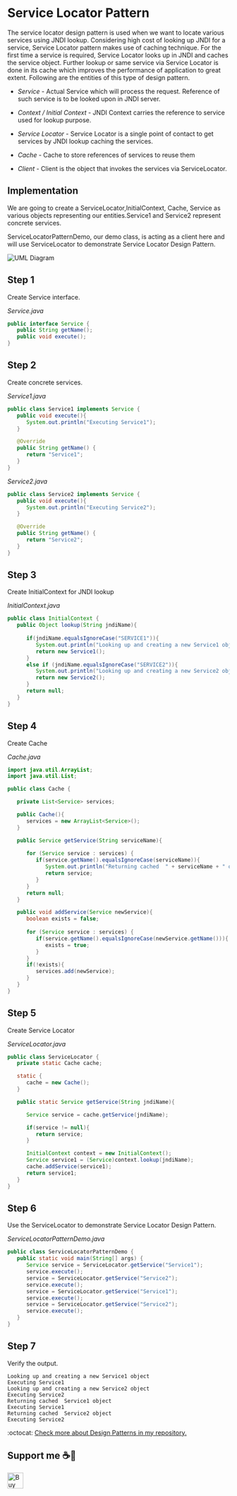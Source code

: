# Service Locator Pattern

The service locator design pattern is used when we want to locate various services using JNDI lookup. Considering high cost of looking up JNDI for a service, Service Locator pattern makes use of caching technique. For the first time a service is required, Service Locator looks up in JNDI and caches the service object. Further lookup or same service via Service Locator is done in its cache which improves the performance of application to great extent. Following are the entities of this type of design pattern.

- *Service* - Actual Service which will process the request. Reference of such service is to be looked upon in JNDI server.

- *Context / Initial Context* - JNDI Context carries the reference to service used for lookup purpose.

- *Service Locator* - Service Locator is a single point of contact to get services by JNDI lookup caching the services.

- *Cache* - Cache to store references of services to reuse them

- *Client* - Client is the object that invokes the services via ServiceLocator.

## Implementation

We are going to create a ServiceLocator,InitialContext, Cache, Service as various objects representing our entities.Service1 and Service2 represent concrete services.

ServiceLocatorPatternDemo, our demo class, is acting as a client here and will use ServiceLocator to demonstrate Service Locator Design Pattern.

![UML Diagram](servicelocator_pattern_uml_diagram.jpg)

## Step 1

Create Service interface.

_Service.java_

```java
public interface Service {
   public String getName();
   public void execute();
}
```

## Step 2

Create concrete services.

_Service1.java_

```java
public class Service1 implements Service {
   public void execute(){
      System.out.println("Executing Service1");
   }

   @Override
   public String getName() {
      return "Service1";
   }
}
```

_Service2.java_

```java
public class Service2 implements Service {
   public void execute(){
      System.out.println("Executing Service2");
   }

   @Override
   public String getName() {
      return "Service2";
   }
}
```

## Step 3

Create InitialContext for JNDI lookup

_InitialContext.java_

```java
public class InitialContext {
   public Object lookup(String jndiName){
   
      if(jndiName.equalsIgnoreCase("SERVICE1")){
         System.out.println("Looking up and creating a new Service1 object");
         return new Service1();
      }
      else if (jndiName.equalsIgnoreCase("SERVICE2")){
         System.out.println("Looking up and creating a new Service2 object");
         return new Service2();
      }
      return null;
   }
}
```

## Step 4

Create Cache

_Cache.java_

```java
import java.util.ArrayList;
import java.util.List;

public class Cache {

   private List<Service> services;

   public Cache(){
      services = new ArrayList<Service>();
   }

   public Service getService(String serviceName){
   
      for (Service service : services) {
         if(service.getName().equalsIgnoreCase(serviceName)){
            System.out.println("Returning cached  " + serviceName + " object");
            return service;
         }
      }
      return null;
   }

   public void addService(Service newService){
      boolean exists = false;
      
      for (Service service : services) {
         if(service.getName().equalsIgnoreCase(newService.getName())){
            exists = true;
         }
      }
      if(!exists){
         services.add(newService);
      }
   }
}
```

## Step 5

Create Service Locator

_ServiceLocator.java_

```java
public class ServiceLocator {
   private static Cache cache;

   static {
      cache = new Cache();		
   }

   public static Service getService(String jndiName){

      Service service = cache.getService(jndiName);

      if(service != null){
         return service;
      }

      InitialContext context = new InitialContext();
      Service service1 = (Service)context.lookup(jndiName);
      cache.addService(service1);
      return service1;
   }
}
```

## Step 6

Use the ServiceLocator to demonstrate Service Locator Design Pattern.

_ServiceLocatorPatternDemo.java_

```java
public class ServiceLocatorPatternDemo {
   public static void main(String[] args) {
      Service service = ServiceLocator.getService("Service1");
      service.execute();
      service = ServiceLocator.getService("Service2");
      service.execute();
      service = ServiceLocator.getService("Service1");
      service.execute();
      service = ServiceLocator.getService("Service2");
      service.execute();
   }
}
```

## Step 7

Verify the output.

```
Looking up and creating a new Service1 object
Executing Service1
Looking up and creating a new Service2 object
Executing Service2
Returning cached  Service1 object
Executing Service1
Returning cached  Service2 object
Executing Service2
```

:octocat: [Check more about Design Patterns in my repository.](https://github.com/FernandoCalmet/Design-Patterns)

## Support me ☕💖

<a href='https://ko-fi.com/fernandocalmet' target='_blank'>
  <img height='36' style='border:0px;height:36px;' src='https://az743702.vo.msecnd.net/cdn/kofi3.png?v=2' border='0' alt='Buy Me a Coffee at ko-fi.com' />
</a>

